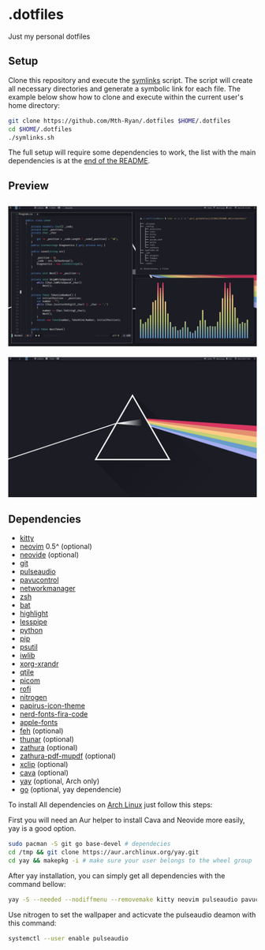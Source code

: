 # .dotfiles
Just my personal dotfiles
## Setup

Clone this repository and execute the [symlinks](./symlinks.sh) script. The script will create all necessary directories and generate a symbolic link for each file.
The example below show how to clone and execute within the current user's home directory:

```bash
git clone https://github.com/Mth-Ryan/.dotfiles $HOME/.dotfiles
cd $HOME/.dotfiles
./symlinks.sh
```
The full setup will require some dependencies to work, the list with the main dependencies is at the [end of the README](#dependencies).

## Preview
![Code Workflow](./assets/Screenshot1.png)
---
![Desktop](./assets/Screenshot2.png)

## Dependencies
* [kitty](https://archlinux.org/packages/community/x86_64/kitty/)
* [neovim](https://archlinux.org/packages/community/x86_64/neovim/) 0.5^ (optional)
* [neovide](https://aur.archlinux.org/packages/neovide/) (optional)
* [git](https://archlinux.org/packages/extra/x86_64/git/)
* [pulseaudio](https://archlinux.org/packages/extra/x86_64/pulseaudio/)
* [pavucontrol](https://archlinux.org/packages/extra/x86_64/pavucontrol/)
* [networkmanager](https://archlinux.org/packages/extra/x86_64/networkmanager/)
* [zsh](https://archlinux.org/packages/extra/x86_64/zsh/)
* [bat](https://archlinux.org/packages/community/x86_64/bat/)
* [highlight](https://archlinux.org/packages/community/x86_64/highlight/)
* [lesspipe](https://archlinux.org/packages/community/any/lesspipe/)
* [python](https://archlinux.org/packages/core/x86_64/python/)
* [pip](https://archlinux.org/packages/extra/any/python-pip/)
* [psutil](https://archlinux.org/packages/community/x86_64/python-psutil/)
* [iwlib](https://archlinux.org/packages/community/x86_64/python-iwlib/)
* [xorg-xrandr](https://archlinux.org/packages/extra/x86_64/xorg-xrandr/)
* [qtile](https://archlinux.org/packages/community/x86_64/qtile/)
* [picom](https://archlinux.org/packages/community/x86_64/picom/)
* [rofi](https://archlinux.org/packages/community/x86_64/rofi/)
* [nitrogen](https://archlinux.org/packages/extra/x86_64/nitrogen/)
* [papirus-icon-theme](https://archlinux.org/packages/community/any/papirus-icon-theme/)
* [nerd-fonts-fira-code](https://aur.archlinux.org/packages/nerd-fonts-fira-code/)
* [apple-fonts](https://aur.archlinux.org/packages/apple-fonts/)
* [feh](https://archlinux.org/packages/extra/x86_64/feh/) (optional)
* [thunar](https://archlinux.org/packages/extra/x86_64/thunar/) (optional)
* [zathura](https://archlinux.org/packages/community/x86_64/zathura/) (optional)
* [zathura-pdf-mupdf](https://archlinux.org/packages/community/x86_64/zathura-pdf-mupdf/) (optional)
* [xclip](https://archlinux.org/packages/extra/x86_64/xclip/) (optional)
* [cava](https://aur.archlinux.org/packages/cava/) (optional)
* [yay](https://aur.archlinux.org/yay/) (optional, Arch only)
* [go](https://archlinux.org/packages/community/x86_64/go/) (optional, yay dependencie)

To install All dependencies on [Arch Linux](https://archlinux.org/) just follow this steps:

First you will need an Aur helper to install Cava and Neovide more easily, yay is a good option.

```bash
sudo pacman -S git go base-devel # dependecies 
cd /tmp && git clone https://aur.archlinux.org/yay.git
cd yay && makepkg -i # make sure your user belongs to the wheel group
```

After yay installation, you can simply get all dependencies with the command bellow:

```bash
yay -S --needed --nodiffmenu --removemake kitty neovim pulseaudio pavucontrol networkmanager zsh bat highlight lesspipe python python-iwlib python-psutil xorg-xrandr qtile picom rofi nitrogen nerd-fonts-fira-code apple-fonts thunar feh papirus-icon-theme zathura zathura-pdf-mupdf xclip neovide-git cava
```

Use nitrogen to set the wallpaper and acticvate the pulseaudio deamon with this command:

```bash
systemctl --user enable pulseaudio 
```
